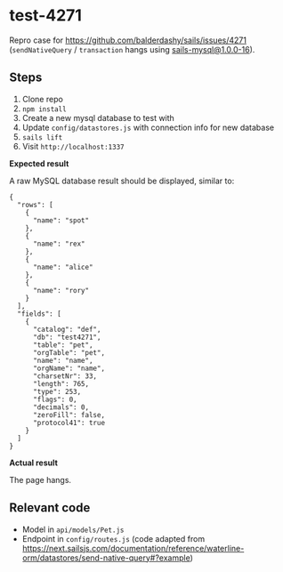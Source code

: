 # test-4271

Repro case for https://github.com/balderdashy/sails/issues/4271 (`sendNativeQuery` / `transaction` hangs using sails-mysql@1.0.0-16).

## Steps

1. Clone repo
2. `npm install`
3. Create a new mysql database to test with
4. Update `config/datastores.js` with connection info for new database
5. `sails lift`
6. Visit `http://localhost:1337`

**Expected result**

A raw MySQL database result should be displayed, similar to:
```
{
  "rows": [
    {
      "name": "spot"
    },
    {
      "name": "rex"
    },
    {
      "name": "alice"
    },
    {
      "name": "rory"
    }
  ],
  "fields": [
    {
      "catalog": "def",
      "db": "test4271",
      "table": "pet",
      "orgTable": "pet",
      "name": "name",
      "orgName": "name",
      "charsetNr": 33,
      "length": 765,
      "type": 253,
      "flags": 0,
      "decimals": 0,
      "zeroFill": false,
      "protocol41": true
    }
  ]
}
```

**Actual result**

The page hangs.

## Relevant code

* Model in `api/models/Pet.js`
* Endpoint in `config/routes.js` (code adapted from https://next.sailsjs.com/documentation/reference/waterline-orm/datastores/send-native-query#?example)
